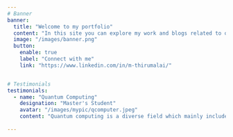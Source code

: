 ```yaml
---
# Banner
banner:
  title: "Welcome to my portfolio"
  content: "In this site you can explore my work and blogs related to quantum computing, predominantly in     quantum machine learning, algorithm and cryptography."
  image: "/images/banner.png"
  button:
    enable: true
    label: "Connect with me"
    link: "https://www.linkedin.com/in/m-thirumalai/"


# Testimonials
testimonials:
  - name: "Quantum Computing"
    designation: "Master's Student"
    avatar: "/images/mypic/qcomputer.jpeg"
    content: "Quantum computing is a diverse field which mainly included quantum machine learning, quantum algorithms, post quantum cryptography. Here I have included my work on these areas. Below are my current work in these areas"
    
---
```


